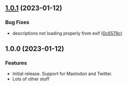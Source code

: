 ## [1.0.1](https://github.com/madisonbikes/cyclistsofmsn-backend/compare/v1.0.0...v1.0.1) (2023-01-12)


### Bug Fixes

* descriptions not loading properly from exif ([0c6579c](https://github.com/madisonbikes/cyclistsofmsn-backend/commit/0c6579c9d0586b1c55403c8fb073dcb556f69678))

## 1.0.0 (2023-01-12)

### Features

* Initial release. Support for Mastodon and Twitter.
* Lots of other stuff
